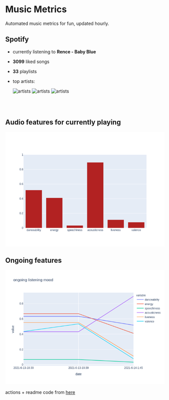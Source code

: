 # Music Metrics

Automated music metrics for fun, updated hourly.

## Spotify

- currently listening to **Rence - Baby Blue**

- **3099** liked songs
- **33** playlists

- top artists: 

    ![artists](https://i.scdn.co/image/ab6761610000f1780db925ebb68f5655f2c53e1e) ![artists](https://i.scdn.co/image/8bf432a5ebaa42ac0a13209ee2b627506d10b92b) ![artists](https://i.scdn.co/image/ab6761610000f178059b0c42483cc0958c1c2bc4)

<br></br>

## Audio features for currently playing

![feature spread](figures/auto.png)

## Ongoing features

![ongoing features](figures/timeseries.png)

actions + readme code from [here](https://github.com/gargakshit/gargakshit)
